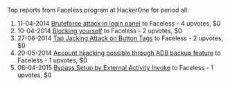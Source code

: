 Top reports from Faceless program at HackerOne for period all:

1. 11-04-2014 [Bruteforce attack in login panel](https://hackerone.com/reports/7270) to Faceless - 4 upvotes, $0
2. 10-04-2014 [Blocking yourself](https://hackerone.com/reports/6826) to Faceless - 2 upvotes, $0
3. 27-06-2014 [Tap Jacking Attack on Button Tags](https://hackerone.com/reports/17766) to Faceless - 2 upvotes, $0
4. 20-05-2014 [Account hijacking possible through ADB backup feature](https://hackerone.com/reports/12617) to Faceless - 1 upvotes, $0
5. 06-04-2015 [Bypass Setup by External Activity Invoke](https://hackerone.com/reports/55064) to Faceless - 1 upvotes, $0

